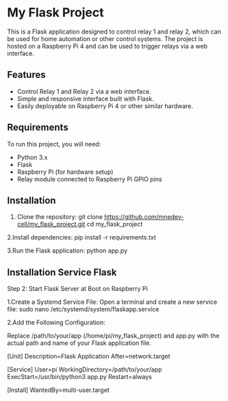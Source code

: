 # My Flask Project

This is a Flask application designed to control relay 1 and relay 2, which can be used for home automation or other control systems. The project is hosted on a Raspberry Pi 4 and can be used to trigger relays via a web interface.

## Features

- Control Relay 1 and Relay 2 via a web interface.
- Simple and responsive interface built with Flask.
- Easily deployable on Raspberry Pi 4 or other similar hardware.

## Requirements

To run this project, you will need:

- Python 3.x
- Flask
- Raspberry Pi (for hardware setup)
- Relay module connected to Raspberry Pi GPIO pins

## Installation

1. Clone the repository:
  git clone https://github.com/mnedev-cell/my_flask_project.git
  cd my_flask_project
   
2.Install dependencies:
  pip install -r requirements.txt
  
3.Run the Flask application:
  python app.py

## Installation Service Flask

Step 2: Start Flask Server at Boot on Raspberry Pi

1.Create a Systemd Service File: Open a terminal and create a new service file:
  sudo nano /etc/systemd/system/flaskapp.service

2.Add the Following Configuration: 

Replace /path/to/your/app (/home/pi/my_flask_project) and app.py 
with the actual path and name of your Flask application file.

  [Unit]
  Description=Flask Application
  After=network.target
  
  [Service]
  User=pi
  WorkingDirectory=/path/to/your/app
  ExecStart=/usr/bin/python3 app.py
  Restart=always
  
  [Install]
  WantedBy=multi-user.target
